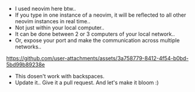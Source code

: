 - I used neovim here btw..
- If you type in one instance of a neovim, it will be reflected to all other neovim instances in real time..
- Not just within your local computer..
- It can be done between 2 or 3 computers of your local network..
- Or, expose your port and make the communication across multiple networks..





https://github.com/user-attachments/assets/3a758779-8412-4f54-b0bd-5bd99b89238e

- This dosen't work with backspaces.
- Update it.. Give it a pull request. And let's make it bloom :)
